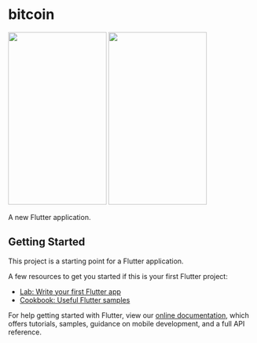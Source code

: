 # bitcoin

<img src="https://user-images.githubusercontent.com/15935347/62552623-3cf34500-b86e-11e9-8986-325209b4af52.png"  width="200" height="350" />    <img src="https://user-images.githubusercontent.com/15935347/62552625-3d8bdb80-b86e-11e9-8127-02703905ade0.png"  width="200" height="350" />

A new Flutter application.

## Getting Started

This project is a starting point for a Flutter application.

A few resources to get you started if this is your first Flutter project:

- [Lab: Write your first Flutter app](https://flutter.dev/docs/get-started/codelab)
- [Cookbook: Useful Flutter samples](https://flutter.dev/docs/cookbook)

For help getting started with Flutter, view our
[online documentation](https://flutter.dev/docs), which offers tutorials,
samples, guidance on mobile development, and a full API reference.
